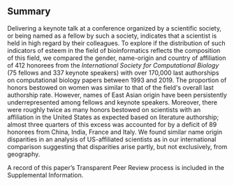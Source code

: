 ## Summary

Delivering a keynote talk at a conference organized by a scientific society, or being named as a fellow by such a society, indicates that a scientist is held in high regard by their colleagues.
To explore if the distribution of such indicators of esteem in the field of bioinformatics reflects the composition of this field,
we compared the gender, name-origin and country of affiliation of 412 honorees from the _International Society for Computational Biology_ (75 fellows and 337 keynote speakers) with over 170,000 last authorships on computational biology papers between 1993 and 2019.
The proportion of honors bestowed on women was similar to that of the field's overall last authorship rate.
However, names of East Asian origin have been persistently underrepresented among fellows and keynote speakers.
Moreover, there were roughly twice as many honors bestowed on scientists with an affiliation in the United States as expected based on literature authorship;
almost three quarters of this excess was accounted for by a deficit of 89 honorees from China, India, France and Italy.
We found similar name origin disparities in an analysis of US-affiliated scientists as in our international comparison suggesting that disparities arise partly, but not exclusively, from geography.

A record of this paper’s Transparent Peer Review process is included in the Supplemental Information.
<!-- Short abstract
Delivering a keynote talk at a conference or being named as a fellow by a scientific society indicates that a scientist is held in high regard by their colleagues.
To explore if the distribution of such indicators of esteem in the field of bioinformatics reflects the composition of this field,
we compared the gender, name-origin, and country of affiliation of 412 researchers who had been recognized by the International Society for Computational Biology (honorees) with 34,050 researchers who had been the corresponding authors on papers in three leading bioinformatics journals between 1993 and 2019.
The proportion of female honorees was similar to that of the field.
However, names of East Asian origin have been persistently underrepresented among honorees.
Moreover, honorees with an affiliation in the US were overrepresented by a factor of 2.0.
Within the US, we found an excess of White honorees and a depletion of Asian honorees.
-->
